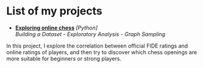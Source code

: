 # List of my projects

- **[Exploring online chess](data-science-projects/chess-data-analysis.md)** *[Python]*  
*Building a Dataset - Exploratory Analysis - Graph Sampling*

In this project, I explore the correlation between official FIDE ratings and online ratings of players, and then try to discover which chess openings are more suitable for beginners or strong players.

